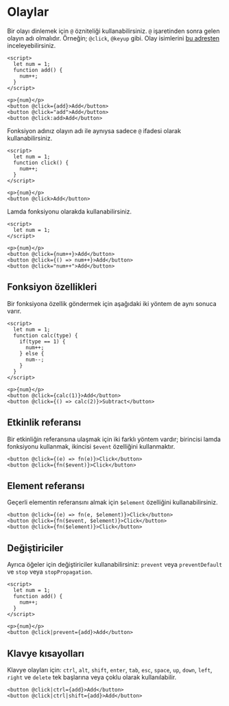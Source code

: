 # Olaylar

Bir olayı dinlemek için `@` özniteliği kullanabilirsiniz. `@` işaretinden sonra gelen olayın adı olmalıdır. Örneğin; `@click`, `@keyup` gibi. Olay isimlerini <a href="https://www.w3schools.com/jsref/dom_obj_event.asp" target="_blank">bu adresten</a> inceleyebilirsiniz.

```nit
<script>
  let num = 1;
  function add() {
    num++;
  }
</script>

<p>{num}</p>
<button @click={add}>Add</button>
<button @click="add">Add</button>
<button @click:add>Add</button>
```

Fonksiyon adınız olayın adı ile aynıysa sadece `@` ifadesi olarak kullanabilirsiniz.

```nit
<script>
  let num = 1;
  function click() {
    num++;
  }
</script>

<p>{num}</p>
<button @click>Add</button>
```

Lamda fonksiyonu olarakda kullanabilirsiniz.

```nit
<script>
  let num = 1;
</script>

<p>{num}</p>
<button @click={num++}>Add</button>
<button @click={() => num++}>Add</button>
<button @click="num++">Add</button>
```

## Fonksiyon özellikleri

Bir fonksiyona özellik göndermek için aşağıdaki iki yöntem de aynı sonuca varır.

```nit
<script>
  let num = 1;
  function calc(type) {
    if(type == 1) {
      num++;
    } else {
      num--;
    }
  }
</script>

<p>{num}</p>
<button @click={calc(1)}>Add</button>
<button @click={() => calc(2)}>Subtract</button>
```

## Etkinlik referansı

Bir etkinliğin referansına ulaşmak için iki farklı yöntem vardır; birincisi lamda fonksiyonu kullanmak, ikincisi `$event` özelliğini kullanmaktır.

```nit
<button @click={(e) => fn(e)}>Click</button>
<button @click={fn($event)}>Click</button>
```

## Element referansı

Geçerli elementin referansını almak için `$element` özelliğini kullanabilirsiniz.

```nit
<button @click={(e) => fn(e, $element)}>Click</button>
<button @click={fn($event, $element)}>Click</button>
<button @click={fn($element)}>Click</button>
```

## Değiştiriciler

Ayrıca öğeler için değiştiriciler kullanabilirsiniz: `prevent` veya `preventDefault` ve `stop` veya `stopPropagation`.

```nit
<script>
  let num = 1;
  function add() {
    num++;
  }
</script>

<p>{num}</p>
<button @click|prevent={add}>Add</button>
```

## Klavye kısayolları

Klavye olayları için: `ctrl`, `alt`, `shift`, `enter`, `tab`, `esc`, `space`, `up`, `down`, `left`, `right` ve `delete` tek başlarına veya çoklu olarak kullanılabilir.

```nit
<button @click|ctrl={add}>Add</button>
<button @click|ctrl|shift={add}>Add</button>
```
